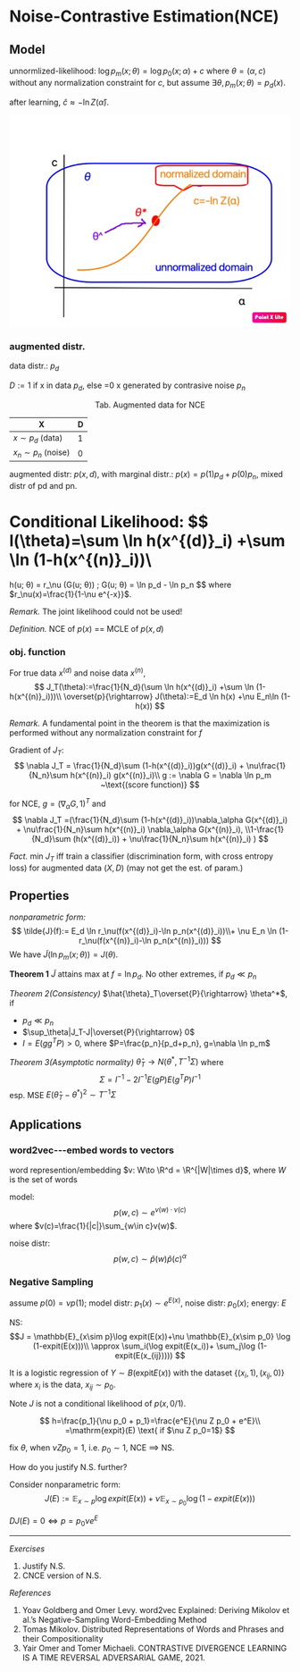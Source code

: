 # Noise-Contrastive Estimation(NCE)

## Model

unnormlized-likelihood:
$\log p_m(x;\theta)=\log p_0(x;\alpha)+c$ where $\theta=(\alpha,c)$ without any normalization constraint for $c$, but assume $\exists \theta, p_m(x;\theta)=p_d(x)$.

after learning, $\hat{c}\approx-\ln Z(\hat\alpha)$.

![](nce.jpg)

### augmented distr.

data distr.: $p_d$

$D:=1$​​​ if x in data $p_d$, else =0 x generated by contrasive noise $p_n$

<center>Tab. Augmented data for NCE</center>

| X     | D    |
| ----- | ---- |
| $x\sim p_d$ (data)  | 1    |
| $x_n\sim p_n$ (noise) | 0    |

augmented distr: $p(x,d)$, with marginal distr.: $p(x)=p(1)p_d+p(0)p_n$, mixed distr of pd and pn.

Conditional Likelihood:
$$
l(\theta)=\sum \ln h(x^{(d)}_i) +\sum \ln (1-h(x^{(n)}_i))\\
=
h(u; θ) = r_\nu  (G(u; θ)) ; G(u; θ) = \ln p_d - \ln p_n
$$
where $r_\nu(x)=\frac{1}{1-\nu e^{-x}}$.


*Remark.* The joint likelihood could not be used!

*Definition.* NCE of $p(x)$ == MCLE of $p(x,d)$

### obj. function

For true data ${x^{(d)}}$ and noise data ${x^{(n)}}$,
$$
J_T(\theta):=\frac{1}{N_d}(\sum \ln h(x^{(d)}_i) +\sum \ln (1-h(x^{(n)}_i)))\\
\overset{p}{\rightarrow}
J(\theta):=E_d \ln h(x) +\nu E_n\ln (1-h(x))
$$

*Remark.* A fundamental point in the theorem is that the maximization is performed without any normalization constraint for $f$

Gradient of $J_T$:
$$
\nabla J_T = \frac{1}{N_d}\sum (1-h(x^{(d)}_i))g(x^{(d)}_i) + \nu\frac{1}{N_n}\sum h(x^{(n)}_i) g(x^{(n)}_i)\\
g := \nabla G = \nabla \ln p_m  ~\text{(score function)}
$$

for NCE,
$g=(\nabla_\alpha G, 1)^T$ and
$$
\nabla J_T =(\frac{1}{N_d}\sum (1-h(x^{(d)}_i))\nabla_\alpha G(x^{(d)}_i) + \nu\frac{1}{N_n}\sum h(x^{(n)}_i) \nabla_\alpha G(x^{(n)}_i), \\1-\frac{1}{N_d}\sum (h(x^{(d)}_i)) + \nu\frac{1}{N_n}\sum h(x^{(n)}_i) )
$$

*Fact.*
min $J_T$  iff train a classifier (discrimination form, with cross entropy loss) for augmented data $(X,D)$ (may not get the est. of param.)

## Properties

*nonparametric form:*
$$
\tilde{J}(f):= E_d \ln r_\nu(f(x^{(d)}_i)-\ln p_n(x^{(d)}_i))\\+ \nu E_n \ln (1-r_\nu(f(x^{(n)}_i)-\ln p_n(x^{(n)}_i)))
$$
We have $\tilde{J}(\ln p_m(x;\theta))=J(\theta)$.

**Theorem 1**
$\tilde{J}$ attains max at $f= \ln p_d$. No other extremes, if $p_d\ll p_n$

*Theorem 2(Consistency)*
$\hat{\theta}_T\overset{P}{\rightarrow} \theta^*$, if
- $p_d\ll p_n$
- $\sup_\theta|J_T-J|\overset{P}{\rightarrow} 0$
- $I=E(gg^T P)>0$, where $P=\frac{p_n}{p_d+p_n}, g=\nabla \ln p_m$

*Theorem 3(Asymptotic normality)*
$\hat\theta_T\to N(\theta^*,T^{-1}\Sigma)$ where
$$\Sigma=I^{-1}-2I^{-1}E(gP)E(g^TP)I^{-1}
$$
esp. MSE $E(\hat\theta_T-\theta^*)^2\sim T^{-1}\Sigma$

## Applications

### word2vec---embed words to vectors
word represention/embedding $v: W\to \R^d = \R^{|W|\times d}$, where $W$ is the set of words

model:
$$
p(w,c)\sim e^{v(w)\cdot v(c)}
$$
where $v(c)=\frac{1}{|c|}\sum_{w\in c}v(w)$.

noise distr:
$$
p(w,c)\sim \hat{p}(w)\hat{p}(c)^\alpha
$$

### Negative Sampling

assume $p(0)=\nu p(1)$; model distr: $p_1(x)\sim e^{E(x)}$, noise distr: $p_0(x)$; energy: $E$

NS: 
$$J = \mathbb{E}_{x\sim p}\log expit(E(x))+\nu \mathbb{E}_{x\sim p_0} \log (1-expit(E(x)))\\
\approx \sum_i(\log expit(E(x_i))+ \sum_j\log (1-expit(E(x_{ij}))))
$$

It is a logistic regression of $Y\sim B(\mathrm{expit}E(x))$ with the dataset $\{(x_i,1),(x_{ij},0)\}$ where $x_i$ is the data, $x_{ij}\sim p_0$.

Note $J$ is not a conditional likelihood of $p(x,0/1)$.

$$
h=\frac{p_1}{\nu p_0 + p_1}=\frac{e^E}{\nu Z p_0 + e^E}\\
=\mathrm{expit}(E) \text{  if $\nu Z p_0=1$}
$$

fix $\theta$, when $\nu Z p_0=1$, i.e. $p_0\sim 1$, NCE ==> NS.

How do you justify N.S. further?

Consider nonparametric form:
$$J(E) := \mathbb{E}_{x\sim p}\log expit(E(x))+\nu \mathbb{E}_{x\sim p_0} \log (1-expit(E(x)))
$$

$D J(E)=0 \iff p=p_0 \nu e^{E}$

---
*Exercises*
1. Justify N.S.
2. CNCE version of N.S.


*References*
1.  Yoav Goldberg and Omer Levy. word2vec Explained: Deriving Mikolov et al.’s Negative-Sampling Word-Embedding Method
2.  Tomas Mikolov. Distributed Representations of Words and Phrases and their Compositionality
3.  Yair Omer and Tomer Michaeli. CONTRASTIVE DIVERGENCE LEARNING IS A TIME REVERSAL ADVERSARIAL GAME, 2021.
